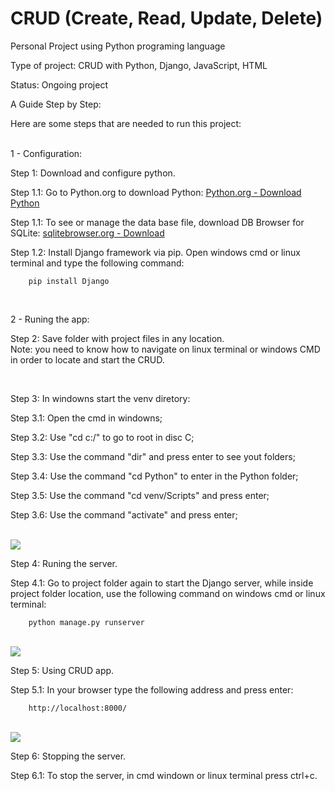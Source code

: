 # CRUD (Create, Read, Update, Delete)

Personal Project using Python programing language

Type of project: CRUD with Python, Django, JavaScript, HTML

Status: Ongoing project


A Guide Step by Step:

Here are some steps that are needed to run this project:

<p>
<br>
1 - Configuration:

Step 1: Download and configure python.
  
 Step 1.1: Go to Python.org to download Python:
    [Python.org - Download Python](https://www.python.org/downloads/)
    
 Step 1.1: To see or manage the data base file, download DB Browser for SQLite:
    [sqlitebrowser.org - Download](https://sqlitebrowser.org/dl/)
 
 Step 1.2: Install Django framework via pip. Open windows cmd or linux terminal and type the following command:
    
        pip install Django
 
 </p>
 <br>
 <p>
 2 - Runing the app:

Step 2: Save folder with project files in any location.
<br>
Note: you need to know how to navigate on linux terminal or windows CMD in order to locate and start the CRUD. 

</p>
<br>
<p>
Step 3: In windowns start the venv diretory:
  
Step 3.1: Open the cmd in windowns;
   
Step 3.2: Use "cd c:/"  to go to root in disc C;
   
Step 3.3: Use the command "dir" and press enter to see yout folders;
   
Step 3.4: Use the command "cd Python" to enter in the Python folder;
   
Step 3.5: Use the command "cd venv/Scripts" and press enter;
   
Step 3.6: Use the command "activate" and press enter; 
</p>

<br>
<img src=https://github.com/maiconwa/CreateReadUpdateDelete-CRUD/blob/main/tutorial/activate.PNG?raw=true>
<p>
Step 4: Runing the server.
  
   Step 4.1: Go to project folder again to start the Django server, while inside project folder location, use the following command on windows cmd or linux terminal:
   
        python manage.py runserver
</p>
<br>
<img src=https://github.com/maiconwa/CreateReadUpdateDelete-CRUD/blob/main/tutorial/runserver.PNG?raw=true>
<p>
Step 5: Using CRUD app.
  
   Step 5.1: In your browser type the following address and press enter:
        
        http://localhost:8000/

</p>
<br>
<img src=https://github.com/maiconwa/CreateReadUpdateDelete-CRUD/blob/main/tutorial/crud.PNG?raw=true>
<p>
Step 6: Stopping the server.
    
   Step 6.1: To stop the server, in cmd windown or linux terminal press ctrl+c.
</p>
<br>
    
     
